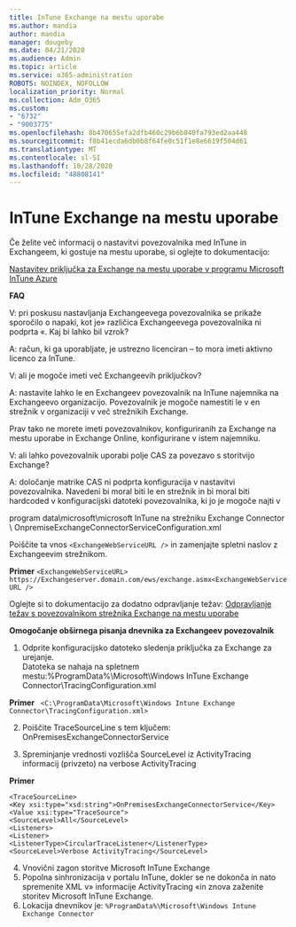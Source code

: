 ```yaml
---
title: InTune Exchange na mestu uporabe
ms.author: mandia
author: mandia
manager: dougeby
ms.date: 04/21/2020
ms.audience: Admin
ms.topic: article
ms.service: o365-administration
ROBOTS: NOINDEX, NOFOLLOW
localization_priority: Normal
ms.collection: Adm_O365
ms.custom:
- "6732"
- "9003775"
ms.openlocfilehash: 8b470655efa2dfb460c29b6b840fa793ed2aa448
ms.sourcegitcommit: f8b41ecda6db0b8f64fe0c51f1e8e6619f504d61
ms.translationtype: MT
ms.contentlocale: sl-SI
ms.lasthandoff: 10/28/2020
ms.locfileid: "48808141"
---
```

# <a name="intune-exchange-on-premise-connector"></a>InTune Exchange na mestu uporabe

Če želite več informacij o nastavitvi povezovalnika med InTune in Exchangeem, ki gostuje na mestu uporabe, si oglejte to dokumentacijo:

[Nastavitev priključka za Exchange na mestu uporabe v programu Microsoft InTune Azure](https://docs.microsoft.com/intune/exchange-connector-install)

**FAQ**

V: pri poskusu nastavljanja Exchangeevega povezovalnika se prikaže sporočilo o napaki, kot je» različica Exchangeevega povezovalnika ni podprta «. Kaj bi lahko bil vzrok?

A: račun, ki ga uporabljate, je ustrezno licenciran – to mora imeti aktivno licenco za InTune.

V: ali je mogoče imeti več Exchangeevih priključkov?

A: nastavite lahko le en Exchangeev povezovalnik na InTune najemnika na Exchangeevo organizacijo. Povezovalnik je mogoče namestiti le v en strežnik v organizaciji v več strežnikih Exchange.

Prav tako ne morete imeti povezovalnikov, konfiguriranih za Exchange na mestu uporabe in Exchange Online, konfigurirane v istem najemniku.

V: ali lahko povezovalnik uporabi polje CAS za povezavo s storitvijo Exchange?

A: določanje matrike CAS ni podprta konfiguracija v nastavitvi povezovalnika. Navedeni bi moral biti le en strežnik in bi moral biti hardcoded v konfiguracijski datoteki povezovalnika, ki jo je mogoče najti v

program data\microsoft\microsoft InTune na strežniku Exchange Connector \ OnpremiseExchangeConnectorServiceConfiguration.xml

Poiščite ta vnos ```<ExchangeWebServiceURL />``` in zamenjajte spletni naslov z Exchangeevim strežnikom.

**Primer**
```<ExchangeWebServiceURL> https://Exchangeserver.domain.com/ews/exchange.asmx<ExchangeWebServiceURL />```

Oglejte si to dokumentacijo za dodatno odpravljanje težav: [Odpravljanje težav s povezovalnikom strežnika Exchange na mestu uporabe](https://support.microsoft.com/help/4471887/troubleshooting-exchange-connector-in-microsoft-intune)

**Omogočanje obširnega pisanja dnevnika za Exchangeev povezovalnik**

1. Odprite konfiguracijsko datoteko sledenja priključka za Exchange za urejanje.  
Datoteka se nahaja na spletnem mestu:%ProgramData%\Microsoft\Windows InTune Exchange Connector\TracingConfiguration.xml  

**Primer**
``` <C:\ProgramData\Microsoft\Windows Intune Exchange Connector\TracingConfiguration.xml>```
  
2. Poiščite TraceSourceLine s tem ključem: OnPremisesExchangeConnectorService  
  
3. Spreminjanje vrednosti vozlišča SourceLevel iz ActivityTracing informacij (privzeto) na verbose ActivityTracing  

**Primer**
```
<TraceSourceLine>  
<Key xsi:type="xsd:string">OnPremisesExchangeConnectorService</Key>  
<Value xsi:type="TraceSource">  
<SourceLevel>All</SourceLevel>  
<Listeners>  
<Listener>  
<ListenerType>CircularTraceListener</ListenerType>
<SourceLevel>Verbose ActivityTracing</SourceLevel>
```
4. Vnovični zagon storitve Microsoft InTune Exchange  
5. Popolna sinhronizacija v portalu InTune, dokler se ne dokonča in nato spremenite XML v» informacije ActivityTracing «in znova zaženite storitev Microsoft InTune Exchange.  
6. Lokacija dnevnikov je: `%ProgramData%\Microsoft\Windows Intune Exchange Connector`